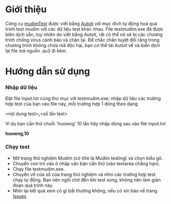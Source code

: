 # Giới thiệu #

Công cụ [mudimTest](http://mudim.googlecode.com/files/testTool.zip) được viết bằng [Autoit](http://www.autoitscript.com/autoit3/) với mục đích tự động hoá quá trình test mudim với các dữ liệu test khác nhau. File testmudim.exe đã được biên dịch sẵn, tuy nhiên do viết bằng Autoit, rất có thể nó sẽ bị các chương trình chống virus cảnh báo và chặn lại. Để chắc chắn tuyệt đối rằng trong chương trình không chứa mã độc hại, bạn có thể tải Autoit về và biên dịch lại file mã nguồn .au3 đi kèm.

# Hướng dẫn sử dụng #

### Nhập dữ liệu ###

Đặt file input.txt cùng thư mục với testmudim.exe; nhập dữ liệu các trường hợp test của bạn vào file này, mỗi trường hợp 1 dòng theo dạng

<nội dung test>**,**<số lần test>

Ví dụ bạn cần thử chuỗi 'huowng' 10 lần hãy nhập dòng sau vào file input.txt

**huowng,10**

### Chạy test ###

  * Mở trang thử nghiệm Mudim (có title là Mudim testing) và chọn kiểu gõ.
  * Chuyển con trỏ vào ô nhập văn bản cần thử (vào textarea chẳng hạn).
  * Chạy file testmudim.exe.
  * Chuyển về cửa sổ của trang thử nghiệm và nhìn các trường hợp test chạy tự động. Bạn nên ngồi chờ đến khi test xong, không nên làm gián đoạn quá trình này.
  * Nhìn lại kết quả xem có gì bất thường không, nếu có xin báo về trang [Issues](http://code.google.com/p/mudim/issues/list)